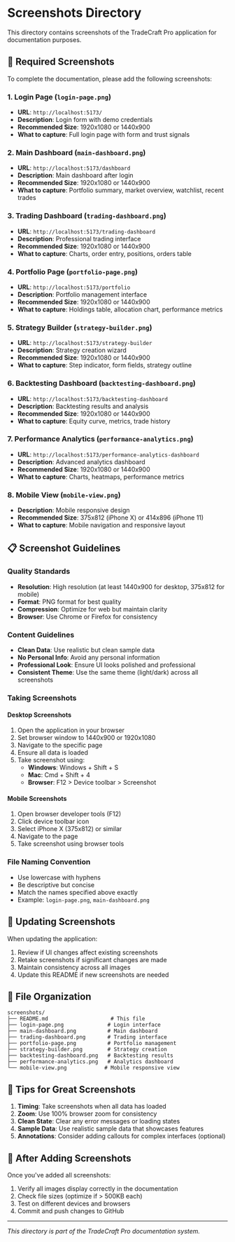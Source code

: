 # Screenshots Directory

This directory contains screenshots of the TradeCraft Pro application for documentation purposes.

## 📸 Required Screenshots

To complete the documentation, please add the following screenshots:

### 1. Login Page (`login-page.png`)
- **URL**: `http://localhost:5173/`
- **Description**: Login form with demo credentials
- **Recommended Size**: 1920x1080 or 1440x900
- **What to capture**: Full login page with form and trust signals

### 2. Main Dashboard (`main-dashboard.png`)
- **URL**: `http://localhost:5173/dashboard`
- **Description**: Main dashboard after login
- **Recommended Size**: 1920x1080 or 1440x900
- **What to capture**: Portfolio summary, market overview, watchlist, recent trades

### 3. Trading Dashboard (`trading-dashboard.png`)
- **URL**: `http://localhost:5173/trading-dashboard`
- **Description**: Professional trading interface
- **Recommended Size**: 1920x1080 or 1440x900
- **What to capture**: Charts, order entry, positions, orders table

### 4. Portfolio Page (`portfolio-page.png`)
- **URL**: `http://localhost:5173/portfolio`
- **Description**: Portfolio management interface
- **Recommended Size**: 1920x1080 or 1440x900
- **What to capture**: Holdings table, allocation chart, performance metrics

### 5. Strategy Builder (`strategy-builder.png`)
- **URL**: `http://localhost:5173/strategy-builder`
- **Description**: Strategy creation wizard
- **Recommended Size**: 1920x1080 or 1440x900
- **What to capture**: Step indicator, form fields, strategy outline

### 6. Backtesting Dashboard (`backtesting-dashboard.png`)
- **URL**: `http://localhost:5173/backtesting-dashboard`
- **Description**: Backtesting results and analysis
- **Recommended Size**: 1920x1080 or 1440x900
- **What to capture**: Equity curve, metrics, trade history

### 7. Performance Analytics (`performance-analytics.png`)
- **URL**: `http://localhost:5173/performance-analytics-dashboard`
- **Description**: Advanced analytics dashboard
- **Recommended Size**: 1920x1080 or 1440x900
- **What to capture**: Charts, heatmaps, performance metrics

### 8. Mobile View (`mobile-view.png`)
- **Description**: Mobile responsive design
- **Recommended Size**: 375x812 (iPhone X) or 414x896 (iPhone 11)
- **What to capture**: Mobile navigation and responsive layout

## 📋 Screenshot Guidelines

### Quality Standards
- **Resolution**: High resolution (at least 1440x900 for desktop, 375x812 for mobile)
- **Format**: PNG format for best quality
- **Compression**: Optimize for web but maintain clarity
- **Browser**: Use Chrome or Firefox for consistency

### Content Guidelines
- **Clean Data**: Use realistic but clean sample data
- **No Personal Info**: Avoid any personal information
- **Professional Look**: Ensure UI looks polished and professional
- **Consistent Theme**: Use the same theme (light/dark) across all screenshots

### Taking Screenshots

#### Desktop Screenshots
1. Open the application in your browser
2. Set browser window to 1440x900 or 1920x1080
3. Navigate to the specific page
4. Ensure all data is loaded
5. Take screenshot using:
   - **Windows**: Windows + Shift + S
   - **Mac**: Cmd + Shift + 4
   - **Browser**: F12 > Device toolbar > Screenshot

#### Mobile Screenshots
1. Open browser developer tools (F12)
2. Click device toolbar icon
3. Select iPhone X (375x812) or similar
4. Navigate to the page
5. Take screenshot using browser tools

### File Naming Convention
- Use lowercase with hyphens
- Be descriptive but concise
- Match the names specified above exactly
- Example: `login-page.png`, `main-dashboard.png`

## 🔄 Updating Screenshots

When updating the application:
1. Review if UI changes affect existing screenshots
2. Retake screenshots if significant changes are made
3. Maintain consistency across all images
4. Update this README if new screenshots are needed

## 📁 File Organization

```
screenshots/
├── README.md                    # This file
├── login-page.png              # Login interface
├── main-dashboard.png          # Main dashboard
├── trading-dashboard.png       # Trading interface
├── portfolio-page.png          # Portfolio management
├── strategy-builder.png        # Strategy creation
├── backtesting-dashboard.png   # Backtesting results
├── performance-analytics.png   # Analytics dashboard
└── mobile-view.png            # Mobile responsive view
```

## 🎯 Tips for Great Screenshots

1. **Timing**: Take screenshots when all data has loaded
2. **Zoom**: Use 100% browser zoom for consistency
3. **Clean State**: Clear any error messages or loading states
4. **Sample Data**: Use realistic sample data that showcases features
5. **Annotations**: Consider adding callouts for complex interfaces (optional)

## 🚀 After Adding Screenshots

Once you've added all screenshots:
1. Verify all images display correctly in the documentation
2. Check file sizes (optimize if > 500KB each)
3. Test on different devices and browsers
4. Commit and push changes to GitHub

---

*This directory is part of the TradeCraft Pro documentation system.*
